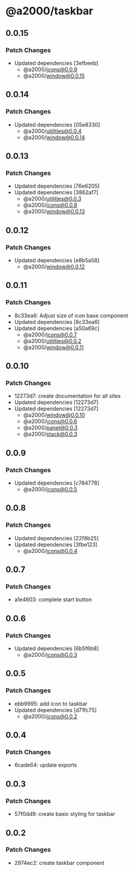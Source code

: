# @a2000/taskbar

## 0.0.15

### Patch Changes

- Updated dependencies [3efbeeb]
  - @a2000/icons@0.0.9
  - @a2000/window@0.0.15

## 0.0.14

### Patch Changes

- Updated dependencies [05e8330]
  - @a2000/utilities@0.0.4
  - @a2000/window@0.0.14

## 0.0.13

### Patch Changes

- Updated dependencies [76e6205]
- Updated dependencies [3862af7]
  - @a2000/utilities@0.0.3
  - @a2000/icons@0.0.8
  - @a2000/window@0.0.13

## 0.0.12

### Patch Changes

- Updated dependencies [e8b5a58]
  - @a2000/window@0.0.12

## 0.0.11

### Patch Changes

- 8c33ea6: Adjust size of icon base component
- Updated dependencies [8c33ea6]
- Updated dependencies [a50a69c]
  - @a2000/icons@0.0.7
  - @a2000/utilities@0.0.2
  - @a2000/window@0.0.11

## 0.0.10

### Patch Changes

- 12273d7: create documentation for all sites
- Updated dependencies [12273d7]
- Updated dependencies [12273d7]
  - @a2000/window@0.0.10
  - @a2000/icons@0.0.6
  - @a2000/panel@0.0.3
  - @a2000/stack@0.0.3

## 0.0.9

### Patch Changes

- Updated dependencies [c784778]
  - @a2000/icons@0.0.5

## 0.0.8

### Patch Changes

- Updated dependencies [22f8b25]
- Updated dependencies [3fbe123]
  - @a2000/icons@0.0.4

## 0.0.7

### Patch Changes

- a1e4603: complete start button

## 0.0.6

### Patch Changes

- Updated dependencies [6b5f6b8]
  - @a2000/icons@0.0.3

## 0.0.5

### Patch Changes

- ebb9995: add icon to taskbar
- Updated dependencies [d71fc75]
  - @a2000/icons@0.0.2

## 0.0.4

### Patch Changes

- 6cade64: update exports

## 0.0.3

### Patch Changes

- 57f0dd9: create basic styling for taskbar

## 0.0.2

### Patch Changes

- 2974ec2: create taskbar component
